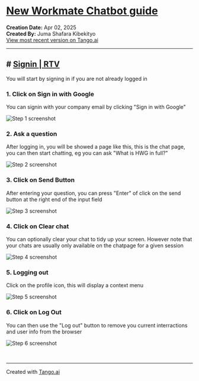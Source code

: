 # [New Workmate Chatbot guide](https://app.tango.us/app/workflow/2059d8aa-abf9-4fa6-872a-a2503b148720?utm_source=markdown&utm_medium=markdown&utm_campaign=workflow%20export%20links)

__Creation Date:__ Apr 02, 2025  
__Created By:__ Juma Shafara Kibekityo  
[View most recent version on Tango.ai](https://app.tango.us/app/workflow/2059d8aa-abf9-4fa6-872a-a2503b148720?utm_source=markdown&utm_medium=markdown&utm_campaign=workflow%20export%20links)



***


## # [Signin | RTV](https://workmate.dataidea.org/#/auth/signin)
You will start by signing in if you are not already logged in


### 1. Click on Sign in with Google

You can signin with your company email by clicking "Sign in with Google"

![Step 1 screenshot](https://images.tango.us/workflows/2059d8aa-abf9-4fa6-872a-a2503b148720/steps/e3102af0-c5c2-4779-809b-b7ff2572ace1/949adbaa-06de-4c86-ad20-aec8918376b5.png?crop=focalpoint&fit=crop&fp-x=0.7402&fp-y=0.7583&fp-z=2.1342&w=1200&border=2%2CF4F2F7&border-radius=8%2C8%2C8%2C8&border-radius-inner=8%2C8%2C8%2C8&blend-align=bottom&blend-mode=normal&blend-x=0&blend-w=1200&blend64=aHR0cHM6Ly9pbWFnZXMudGFuZ28udXMvc3RhdGljL21hZGUtd2l0aC10YW5nby13YXRlcm1hcmstdjIucG5n&mark-x=65&mark-y=324&m64=aHR0cHM6Ly9pbWFnZXMudGFuZ28udXMvc3RhdGljL2JsYW5rLnBuZz9tYXNrPWNvcm5lcnMmYm9yZGVyPTYlMkNGRjc0NDImdz0xMDY5Jmg9MTI5JmZpdD1jcm9wJmNvcm5lci1yYWRpdXM9MTA%3D)


### 2. Ask a question

After logging in, you will be showed a page like this, this is the chat page, you can then start chatting, eg you can ask "What is HWG in full?"

![Step 2 screenshot](https://images.tango.us/workflows/2059d8aa-abf9-4fa6-872a-a2503b148720/steps/3ead304f-e7bd-4456-8fd7-6f245ffba5b5/71a0adf7-4638-4975-87a3-8c45050b883f.png?crop=focalpoint&fit=crop&fp-x=0.4786&fp-y=0.8068&fp-z=1.1660&w=1200&border=2%2CF4F2F7&border-radius=8%2C8%2C8%2C8&border-radius-inner=8%2C8%2C8%2C8&blend-align=bottom&blend-mode=normal&blend-x=0&blend-w=1200&blend64=aHR0cHM6Ly9pbWFnZXMudGFuZ28udXMvc3RhdGljL21hZGUtd2l0aC10YW5nby13YXRlcm1hcmstdjIucG5n&mark-x=130&mark-y=573&m64=aHR0cHM6Ly9pbWFnZXMudGFuZ28udXMvc3RhdGljL2JsYW5rLnBuZz9tYXNrPWNvcm5lcnMmYm9yZGVyPTYlMkNGRjc0NDImdz05NDEmaD01OCZmaXQ9Y3JvcCZjb3JuZXItcmFkaXVzPTEw)


### 3. Click on Send Button

After entering your question, you can press "Enter" of click on the send button at the right end of the input field

![Step 3 screenshot](https://images.tango.us/workflows/2059d8aa-abf9-4fa6-872a-a2503b148720/steps/27ff0419-0b10-4355-93d2-7e207a31f6d5/5aa1150e-a493-45f6-b06e-fb841ce6ffe9.png?crop=focalpoint&fit=crop&fp-x=0.8355&fp-y=0.8068&fp-z=4.0000&w=1200&border=2%2CF4F2F7&border-radius=8%2C8%2C8%2C8&border-radius-inner=8%2C8%2C8%2C8&blend-align=bottom&blend-mode=normal&blend-x=0&blend-w=1200&blend64=aHR0cHM6Ly9pbWFnZXMudGFuZ28udXMvc3RhdGljL21hZGUtd2l0aC10YW5nby13YXRlcm1hcmstdjIucG5n&mark-x=500&mark-y=289&m64=aHR0cHM6Ly9pbWFnZXMudGFuZ28udXMvc3RhdGljL2JsYW5rLnBuZz9tYXNrPWNvcm5lcnMmYm9yZGVyPTYlMkNGRjc0NDImdz0xOTkmaD0xOTkmZml0PWNyb3AmY29ybmVyLXJhZGl1cz0xMA%3D%3D)


### 4. Click on Clear chat

You can optionally clear your chat to tidy up your screen. However note that your chats are usually only available on the chatpage for a given session

![Step 4 screenshot](https://images.tango.us/workflows/2059d8aa-abf9-4fa6-872a-a2503b148720/steps/891da65b-b5b9-407f-8be7-d1690fac5f10/f1a0de9b-b89d-439a-adb3-92b0d5666e28.png?crop=focalpoint&fit=crop&fp-x=0.5000&fp-y=0.8757&fp-z=2.5606&w=1200&border=2%2CF4F2F7&border-radius=8%2C8%2C8%2C8&border-radius-inner=8%2C8%2C8%2C8&blend-align=bottom&blend-mode=normal&blend-x=0&blend-w=1200&blend64=aHR0cHM6Ly9pbWFnZXMudGFuZ28udXMvc3RhdGljL21hZGUtd2l0aC10YW5nby13YXRlcm1hcmstdjIucG5n&mark-x=461&mark-y=478&m64=aHR0cHM6Ly9pbWFnZXMudGFuZ28udXMvc3RhdGljL2JsYW5rLnBuZz9tYXNrPWNvcm5lcnMmYm9yZGVyPTYlMkNGRjc0NDImdz0yNzgmaD0xMDQmZml0PWNyb3AmY29ybmVyLXJhZGl1cz0xMA%3D%3D)


### 5. Logging out

Click on the profile icon, this will display a context menu

![Step 5 screenshot](https://images.tango.us/workflows/2059d8aa-abf9-4fa6-872a-a2503b148720/steps/fd5b6e07-4690-48df-b9be-a9de090476e8/8c119950-5aee-49ba-83dd-69f1cb632da4.png?crop=focalpoint&fit=crop&fp-x=0.9478&fp-y=0.0432&fp-z=2.6461&w=1200&border=2%2CF4F2F7&border-radius=8%2C8%2C8%2C8&border-radius-inner=8%2C8%2C8%2C8&blend-align=bottom&blend-mode=normal&blend-x=0&blend-w=1200&blend64=aHR0cHM6Ly9pbWFnZXMudGFuZ28udXMvc3RhdGljL21hZGUtd2l0aC10YW5nby13YXRlcm1hcmstdjIucG5n&mark-x=921&mark-y=9&m64=aHR0cHM6Ly9pbWFnZXMudGFuZ28udXMvc3RhdGljL2JsYW5rLnBuZz9tYXNrPWNvcm5lcnMmYm9yZGVyPTYlMkNGRjc0NDImdz0yMjYmaD0xNjAmZml0PWNyb3AmY29ybmVyLXJhZGl1cz0xMA%3D%3D)


### 6. Click on Log Out

You can then use the "Log out" button to remove you current interractions and user info from the browser

![Step 6 screenshot](https://images.tango.us/workflows/2059d8aa-abf9-4fa6-872a-a2503b148720/steps/c6de39f6-2564-4e08-aacb-c5d55fc29e4f/27c9d058-b90d-450a-ba79-8334d4c8d0bc.png?crop=focalpoint&fit=crop&fp-x=0.8849&fp-y=0.2460&fp-z=2.7879&w=1200&border=2%2CF4F2F7&border-radius=8%2C8%2C8%2C8&border-radius-inner=8%2C8%2C8%2C8&blend-align=bottom&blend-mode=normal&blend-x=0&blend-w=1200&blend64=aHR0cHM6Ly9pbWFnZXMudGFuZ28udXMvc3RhdGljL21hZGUtd2l0aC10YW5nby13YXRlcm1hcmstdjIucG5n&mark-x=486&mark-y=325&m64=aHR0cHM6Ly9pbWFnZXMudGFuZ28udXMvc3RhdGljL2JsYW5rLnBuZz9tYXNrPWNvcm5lcnMmYm9yZGVyPTYlMkNGRjc0NDImdz02NTkmaD0xMjcmZml0PWNyb3AmY29ybmVyLXJhZGl1cz0xMA%3D%3D)

<br/>

***
Created with [Tango.ai](https://tango.ai?utm_source=markdown&utm_medium=markdown&utm_campaign=workflow%20export%20links)